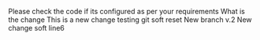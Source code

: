 Please check the code if its configured as per your requirements
What is the change 
This is a new change testing git soft reset
New branch v.2
New change soft
line6